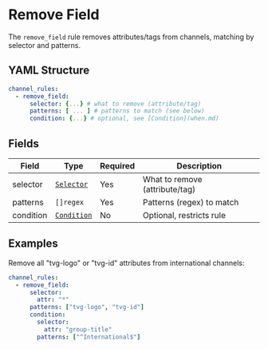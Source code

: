 # Remove Field

The `remove_field` rule removes attributes/tags from channels, matching by selector and patterns.

## YAML Structure

```yaml
channel_rules:
  - remove_field:
      selector: {...} # what to remove (attribute/tag)
      patterns: [ ... ] # patterns to match (see below)
      condition: {...} # optional, see [Condition](when.md)
```

## Fields

| Field      | Type                       | Required | Description                   |
|------------|----------------------------|----------|-------------------------------|
| selector   | [`Selector`](../common.md) | Yes      | What to remove (attribute/tag)|
| patterns   | `[]regex`                   | Yes      | Patterns (regex) to match     |
| condition  | [`Condition`](condition.md)     | No       | Optional, restricts rule      |

## Examples

Remove all "tvg-logo" or "tvg-id" attributes from international channels:

```yaml
channel_rules:
  - remove_field:
      selector:
        attr: "*"
      patterns: ["tvg-logo", "tvg-id"]
      condition:
        selector:
          attr: "group-title"
        patterns: ["^International$"]
```

